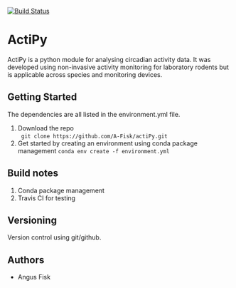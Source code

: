 [![Build Status](https://travis-ci.org/A-Fisk/actigraphy_analysis.png?branch=master)](https://travis-ci.org/A-Fisk/actigraphy_analysis)  
# ActiPy

ActiPy is a python module for analysing circadian activity data. 
It was developed using non-invasive activity monitoring for laboratory
 rodents but is applicable across species and monitoring devices.

## Getting Started

The dependencies are all listed in the environment.yml file.  
1. Download the repo  
``` git clone https://github.com/A-Fisk/actiPy.git```  
2. Get started by creating an environment using conda package management
``` conda env create -f environment.yml ``` 

## Build notes  

1. Conda package management  
2. Travis CI for testing  

## Versioning

Version control using git/github. 

## Authors  

- Angus Fisk 




